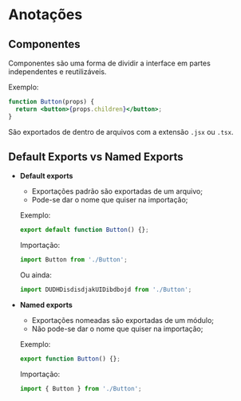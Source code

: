 # Anotações

## Componentes

Componentes são uma forma de dividir a interface em partes independentes e reutilizáveis.

Exemplo:
```jsx
function Button(props) {
  return <button>{props.children}</button>;
}
```

São exportados de dentro de arquivos com a extensão `.jsx` ou `.tsx`.

## Default Exports vs Named Exports

- **Default exports**
    - Exportações padrão são exportadas de um arquivo;
    - Pode-se dar o nome que quiser na importação;

    Exemplo:
    ```jsx
    export default function Button() {};
    ```

    Importação:
    ```jsx
    import Button from './Button';
    ```

    Ou ainda:
    ```jsx
    import DUDHDisdisdjakUIDibdbojd from './Button';
    ```

- **Named exports**
    - Exportações nomeadas são exportadas de um módulo;
    - Não pode-se dar o nome que quiser na importação;

    Exemplo:
    ```jsx
    export function Button() {};
    ```

    Importação:
    ```jsx
    import { Button } from './Button';
    ```

